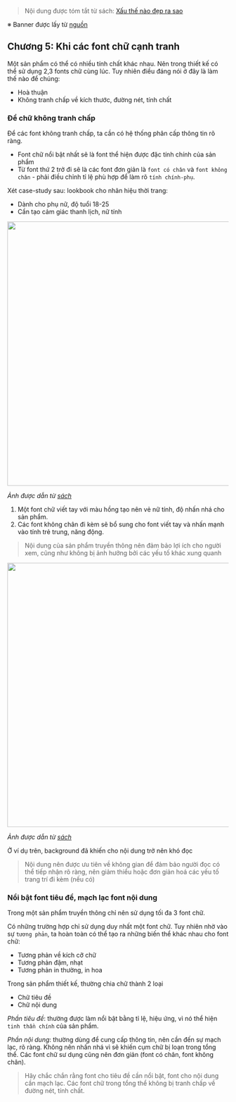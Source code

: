 > Nội dung được tóm tắt từ sách: [Xấu thế nào đẹp ra sao](https://tiki.vn/xau-the-nao-dep-ra-sao-bi-kip-tham-dinh-thiet-ke-trong-marketing-tai-ban-lan-thu-tu-p8274320.html)

※ Banner được lấy từ [nguồn](https://www.brandsvietnam.com/10489-Xau-the-nao-Dep-ra-sao-Loi-giai-nao-cho-nhung-tran-tro-cua-Marketer)

## Chương 5: Khi các font chữ cạnh tranh

Một sản phẩm có thể có nhiều tính chất khác nhau. Nên trong thiết kế có thể sử dụng 2,3 fonts chữ cùng lúc. Tuy nhiên điều đáng nói ở đây là làm thế nào để chúng:
- Hoà thuận
- Không tranh chấp về kích thước, đường nét, tính chất

### Để chữ không tranh chấp

Để các font không tranh chấp, ta cần có hệ thống phân cấp thông tin rõ ràng.

- Font chữ nổi bật nhất sẽ là font thể hiện được đặc tính chính của sản phẩm
- Từ font thứ 2 trở đi sẽ là các font đơn giản là `font có chân` và `font không chân` - phải điều chỉnh tỉ lệ phù hợp để làm rõ `tính chính-phụ`.

Xét case-study sau: lookbook cho nhãn hiệu thời trang:
- Dành cho phụ nữ, độ tuổi 18-25
- Cần tạo cảm giác thanh lịch, nữ tính

<img src="https://user-images.githubusercontent.com/15076665/97107951-a37faf80-170d-11eb-8061-d4ad095fcae9.jpg" width="600">

*Ảnh được dẫn từ [sách](https://tiki.vn/xau-the-nao-dep-ra-sao-bi-kip-tham-dinh-thiet-ke-trong-marketing-tai-ban-lan-thu-tu-p8274320.html)*

1. Một font chữ viết tay với màu hồng tạo nên vẻ nữ tính, độ nhấn nhá cho sản phẩm.
2. Các font không chân đi kèm sẽ bổ sung cho font viết tay và nhấn mạnh vào tính trẻ trung, năng động.

> Nội dung của sản phẩm truyền thông nên đảm bảo lợi ích cho người xem, cũng như không bị ảnh hưởng bởi các yếu tố khác xung quanh

<img src="https://user-images.githubusercontent.com/15076665/97108125-cb234780-170e-11eb-83e9-850b3269eb02.jpg" width="600">

*Ảnh được dẫn từ [sách](https://tiki.vn/xau-the-nao-dep-ra-sao-bi-kip-tham-dinh-thiet-ke-trong-marketing-tai-ban-lan-thu-tu-p8274320.html)*

Ở ví dụ trên, background đã khiến cho nội dung trở nên khó đọc

> Nội dung nên được ưu tiên về không gian để đảm bảo người đọc có thể tiếp nhận rõ ràng, nên giảm thiểu hoặc đơn giản hoá các yếu tố trang trí đi kèm (nếu có)

### Nổi bật font tiêu đề, mạch lạc font nội dung

Trong một sản phẩm truyền thông chỉ nên sử dụng tối đa 3 font chữ.

Có những trường hợp chỉ sử dụng duy nhất một font chữ. Tuy nhiên nhờ vào sự `tương phản`, ta hoàn toàn có thể tạo ra những biến thể khác nhau cho font chữ:
- Tương phản về kích cỡ chữ
- Tương phản đậm, nhạt
- Tương phản in thường, in hoa

Trong sản phẩm thiết kế, thường chia chữ thành 2 loại
- Chữ tiêu đề
- Chữ nội dung

*Phần tiêu đề*: thường được làm nổi bật bằng tỉ lệ, hiệu ứng, vì nó thể hiện `tinh thần chính` của sản phẩm.

*Phần nội dung*: thường dùng để cung cấp thông tin, nên cần đến sự mạch lạc, rõ ràng. Không nên nhấn nhá vì sẽ khiến cụm chữ bị loạn trong tổng thể. Các font chữ sư dụng cũng nên đơn giản (font có chân, font không chân).

> Hãy chắc chắn rằng font cho tiêu đề cần nổi bật, font cho nội dung cần mạch lạc. Các font chữ trong tổng thể không bị tranh chấp về đường nét, tính chất.
